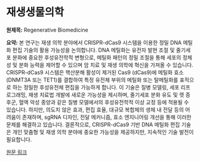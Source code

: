 # 재생생물의학

**원제목:** Regenerative Biomedicine

**요약:** 본 연구는 재생 의학 분야에서 CRISPR-dCas9 시스템을 이용한 정밀 DNA 메틸화 편집 기술의 활용 가능성을 논의합니다. DNA 메틸화는 유전자 발현 조절 및 줄기세포 분화에 중요한 후성유전학적 변형으로,  메틸화 패턴의 정밀 조절을 통해 세포의 정체성 및 분화 능력을 제어할 수 있으며 암 치료 및 재생 의학에 혁신을 가져올 수 있습니다. CRISPR-dCas9 시스템은  핵산분해 활성이 제거된 Cas9 (dCas9)에 메틸화 효소 (DNMT3A 또는 TET1)를 결합하여 특정 유전체 부위의 메틸화 또는 탈메틸화를 표적으로 하는 정밀한 후성유전체 편집을 가능하게 합니다. 이 기술은 질병 모델링, 세포 리프로그래밍, 재생 치료법 개발에 새로운 가능성을 제시하며,  줄기세포 분화 유도 및 렛 증후군, 혈액 악성 종양과 같은 질병 모델에서의 후성유전학적 이상 교정 등에 적용될 수 있습니다. 하지만, 의도치 않은 효과, 편집 효율, 대규모 복합체의 생체 내 전달 등의 어려움이 존재하며, sgRNA 디자인, 전달 메커니즘, 효소 엔지니어링 개선을 통해 이러한 문제를 해결하고 있습니다.  결론적으로, CRISPR-dCas9 기반 DNA 메틸화 편집 기술은 개인 맞춤형 및 재생 의학 분야에 중요한 가능성을 제공하지만, 지속적인 기술 발전이 필요합니다.

[원문 링크](https://jrb.ssu.ac.ir/article_423_eb9e0b1829d3e2e50585f786b8f36189.pdf)
